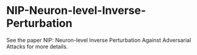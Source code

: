 # NIP-Neuron-level-Inverse-Perturbation
See the paper NIP: Neuron-level Inverse Perturbation Against Adversarial Attacks for more details.

